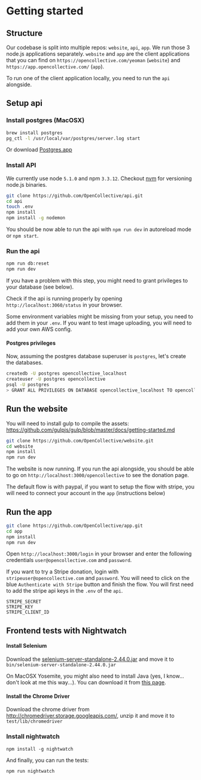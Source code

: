 # Getting started

## Structure

Our codebase is split into multiple repos: `website`, `api`, `app`. We run those 3 node.js applications separately. `website` and `app` are the client applications that you can find on `https://opencollective.com/yeoman` (`website`) and `https://app.opencollective.com/` (`app`).

To run one of the client application locally, you need to run the `api` alongside.

## Setup api

### Install postgres (MacOSX)

```bash
brew install postgres
pg_ctl -l /usr/local/var/postgres/server.log start
```

Or download [Postgres.app](http://postgresapp.com)

### Install API

We currently use node `5.1.0` and npm `3.3.12`. Checkout [nvm](https://github.com/creationix/nvm) for versioning node.js binaries.

```bash
git clone https://github.com/OpenCollective/api.git
cd api
touch .env
npm install
npm install -g nodemon
```

You should be now able to run the api with `npm run dev` in autoreload mode or `npm start`.

### Run the api

```bash
npm run db:reset
npm run dev
```

If you have a problem with this step, you might need to grant privileges to your database (see below).

Check if the api is running properly by opening `http://localhost:3060/status` in your browser.

Some environment variables might be missing from your setup, you need to add them in your `.env`. If you want to test image uploading, you will need to add your own AWS config.

#### Postgres privileges

Now, assuming the postgres database superuser is `postgres`, let's create the databases.

```bash
createdb -U postgres opencollective_localhost
createuser -U postgres opencollective
psql -U postgres
> GRANT ALL PRIVILEGES ON DATABASE opencollective_localhost TO opencollective;
```

## Run the website

You will need to install gulp to compile the assets: https://github.com/gulpjs/gulp/blob/master/docs/getting-started.md

```bash
git clone https://github.com/OpenCollective/website.git
cd website
npm install
npm run dev
```

The website is now running. If you run the api alongside, you should be able to go on `http://localhost:3000/opencollective` to see the donation page.

The default flow is with paypal, if you want to setup the flow with stripe, you will need to connect your account in the `app` (instructions below)

## Run the app


```bash
git clone https://github.com/OpenCollective/app.git
cd app
npm install
npm run dev
```

Open `http://localhost:3000/login` in your browser and enter the following credentials `user@opencollective.com` and `password`.

If you want to try a Stripe donation, login with `stripeuser@opencollective.com` and `password`. You will need to click on the blue `Authenticate with Stripe` button and finish the flow. You will first need to add the stripe api keys in the `.env` of the `api`.

```
STRIPE_SECRET
STRIPE_KEY
STRIPE_CLIENT_ID
```


## Frontend tests with Nightwatch

#### Install Selenium

Download the [selenium-server-standalone-2.44.0.jar](http://selenium-release.storage.googleapis.com/2.44/selenium-server-standalone-2.44.0.jar) and move it to `bin/selenium-server-standalone-2.44.0.jar`

On MacOSX Yosemite, you might also need to install Java (yes, I know... don't look at me this way...). You can download it from [this page](http://www.oracle.com/technetwork/java/javase/downloads/jdk8-downloads-2133151.html).

#### Install the Chrome Driver

Download the chrome driver from http://chromedriver.storage.googleapis.com/, unzip it and move it to `test/lib/chromedriver`


### Install nightwatch

    npm install -g nightwatch

And finally, you can run the tests:

    npm run nightwatch
